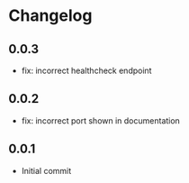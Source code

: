 # Changelog

## 0.0.3
- fix: incorrect healthcheck endpoint

## 0.0.2
- fix: incorrect port shown in documentation

## 0.0.1
- Initial commit